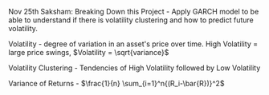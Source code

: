 
Nov 25th Saksham:
Breaking Down this Project - 
Apply GARCH model to be able to understand if there is volatility clustering and how to predict future volatility. 

Volatility - degree of variation in an asset's price over time. High Volatility = large price swings, $Volatility = \sqrt{variance}$

Volatility Clustering - Tendencies of High Volatility followed by Low Volatility 

Variance of Returns - $\frac{1}{n} \sum_{i=1}^n{(R_i-\bar{R})}^2$

